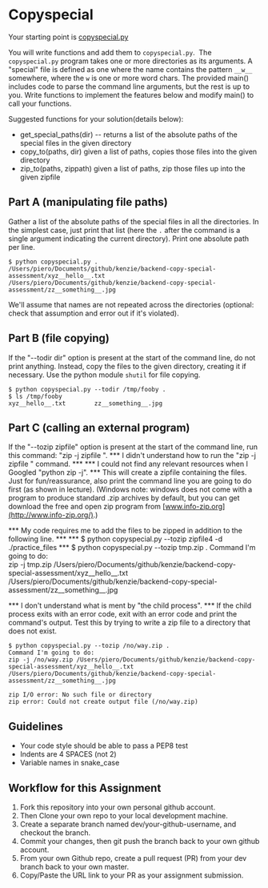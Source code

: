 Copyspecial
===========================

Your starting point is [copyspecial.py](./copyspecial.py)

You will write functions and add them to `copyspecial.py`.  The `copyspecial.py` program takes one or more directories as its arguments. A "special" file is defined as one where the name contains the pattern `__w__` somewhere, where the `w` is one or more word chars. The provided main() includes code to parse the command line arguments, but the rest is up to you. Write functions to implement the features below and modify main() to call your functions.

Suggested functions for your solution(details below):

*   get_special_paths(dir) -- returns a list of the absolute paths of the special files in the given directory
*   copy_to(paths, dir) given a list of paths, copies those files into the given directory
*   zip_to(paths, zippath) given a list of paths, zip those files up into the given zipfile

Part A (manipulating file paths)
--------------------------------

Gather a list of the absolute paths of the special files in all the directories. In the simplest case, just print that list (here the `.` after the command is a single argument indicating the current directory). Print one absolute path per line.


    $ python copyspecial.py .
    /Users/piero/Documents/github/kenzie/backend-copy-special-assessment/xyz__hello__.txt
    /Users/piero/Documents/github/kenzie/backend-copy-special-assessment/zz__something__.jpg


We'll assume that names are not repeated across the directories (optional: check that assumption and error out if it's violated).

Part B (file copying)
---------------------

If the "--todir dir" option is present at the start of the command line, do not print anything. Instead, copy the files to the given directory, creating it if necessary. Use the python module `shutil` for file copying.

    $ python copyspecial.py --todir /tmp/fooby .
    $ ls /tmp/fooby
    xyz__hello__.txt        zz__something__.jpg

Part C (calling an external program)
------------------------------------

If the "--tozip zipfile" option is present at the start of the command line, run this command: "zip -j zipfile <list all the files>". 
*** I didn't understand how to run the "zip -j zipfile <list all the files>" command. ***
*** I could not find any relevant resources when I Googled "python zip -j". ***
This will create a zipfile containing the files. Just for fun/reassurance, also print the command line you are going to do first (as shown in lecture). (Windows note: windows does not come with a program to produce standard .zip archives by default, but you can get download the free and open zip program from [www.info-zip.org](http://www.info-zip.org/).)

*** My code requires me to add the files to be zipped in addition to the following line. ***
*** $ python copyspecial.py --tozip zipfile4 -d ./practice_files ***
    $ python copyspecial.py --tozip tmp.zip .
    Command I'm going to do:  
    zip -j tmp.zip /Users/piero/Documents/github/kenzie/backend-copy-special-assessment/xyz__hello__.txt /Users/piero/Documents/github/kenzie/backend-copy-special-assessment/zz__something__.jpg

*** I don't understand what is ment by "the child process". ***
If the child process exits with an error code, exit with an error code and print the command's output. Test this by trying to write a zip file to a directory that does not exist.

    $ python copyspecial.py --tozip /no/way.zip .
    Command I'm going to do:  
    zip -j /no/way.zip /Users/piero/Documents/github/kenzie/backend-copy-special-assessment/xyz__hello__.txt /Users/piero/Documents/github/kenzie/backend-copy-special-assessment/zz__something__.jpg
    
    zip I/O error: No such file or directory
    zip error: Could not create output file (/no/way.zip)

## Guidelines
 - Your code style should be able to pass a PEP8 test
 - Indents are 4 SPACES (not 2)
 - Variable names in snake_case
 
## Workflow for this Assignment
1. Fork this repository into your own personal github account.
2. Then Clone your own repo to your local development machine.
3. Create a separate branch named dev/your-github-username, and checkout the branch.
4. Commit your changes, then git push the branch back to your own github account.
5. From your own Github repo, create a pull request (PR) from your dev branch back to your own master.
6. Copy/Paste the URL link to your PR as your assignment submission.
